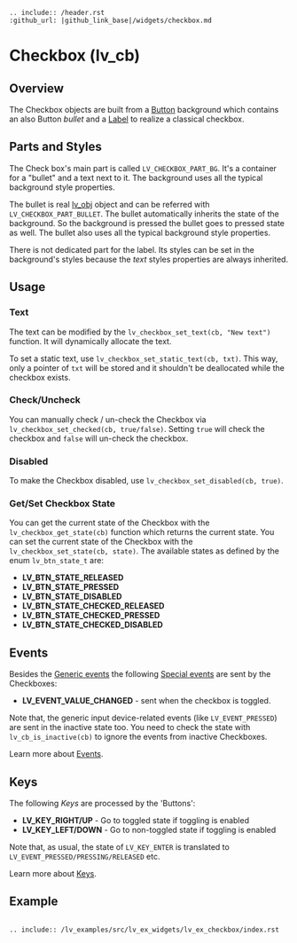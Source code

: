```eval_rst
.. include:: /header.rst 
:github_url: |github_link_base|/widgets/checkbox.md
```
# Checkbox (lv_cb)


## Overview

The Checkbox objects are built from a [Button](/widgets/btn) background which contains an also Button *bullet* and a [Label](/widgets/label) to realize a classical checkbox.

## Parts and Styles
The Check box's main part is called `LV_CHECKBOX_PART_BG`. It's a container for a "bullet" and a text next to it. The background uses all the typical background style properties.

The bullet is real [lv_obj](/widgets/obj) object and can be referred with `LV_CHECKBOX_PART_BULLET`. 
The bullet automatically inherits the state of the background. So the background is pressed the bullet goes to pressed state as well.
The bullet also uses all the typical background style properties.

There is not dedicated part for the label. Its styles can be set in the background's styles because the *text* styles properties are always inherited.


## Usage


### Text
The text can be modified by the `lv_checkbox_set_text(cb, "New text")` function. It will dynamically allocate the text.

To set a static text, use `lv_checkbox_set_static_text(cb, txt)`. This way, only a pointer of `txt` will be stored and it shouldn't be deallocated while the checkbox exists.

### Check/Uncheck
You can manually check / un-check the Checkbox  via `lv_checkbox_set_checked(cb, true/false)`. Setting `true` will check the checkbox and `false` will un-check the checkbox.

### Disabled
To make the Checkbox disabled, use `lv_checkbox_set_disabled(cb, true)`.

### Get/Set Checkbox State
You can get the current state of the Checkbox with the `lv_checkbox_get_state(cb)` function which returns the current state.
You can set the current state of the Checkbox with the `lv_checkbox_set_state(cb, state)`.
The available states as defined by the enum `lv_btn_state_t` are:
- **LV_BTN_STATE_RELEASED**
- **LV_BTN_STATE_PRESSED**
- **LV_BTN_STATE_DISABLED**
- **LV_BTN_STATE_CHECKED_RELEASED**
- **LV_BTN_STATE_CHECKED_PRESSED**
- **LV_BTN_STATE_CHECKED_DISABLED**

## Events
Besides the [Generic events](../overview/event.html#generic-events) the following [Special events](../overview/event.html#special-events) are sent by the Checkboxes:
 - **LV_EVENT_VALUE_CHANGED** - sent when the checkbox is toggled.

Note that, the generic input device-related events (like `LV_EVENT_PRESSED`) are sent in the inactive state too. You need to check the state with `lv_cb_is_inactive(cb)` to ignore the events from inactive Checkboxes.

Learn more about [Events](/overview/event).


## Keys
The following *Keys* are processed by the 'Buttons':
- **LV_KEY_RIGHT/UP** - Go to toggled state if toggling is enabled
- **LV_KEY_LEFT/DOWN** - Go to non-toggled state if toggling is  enabled

Note that, as usual, the state of `LV_KEY_ENTER` is translated to `LV_EVENT_PRESSED/PRESSING/RELEASED` etc.

Learn more about [Keys](/overview/indev).


## Example

```eval_rst

.. include:: /lv_examples/src/lv_ex_widgets/lv_ex_checkbox/index.rst

```

